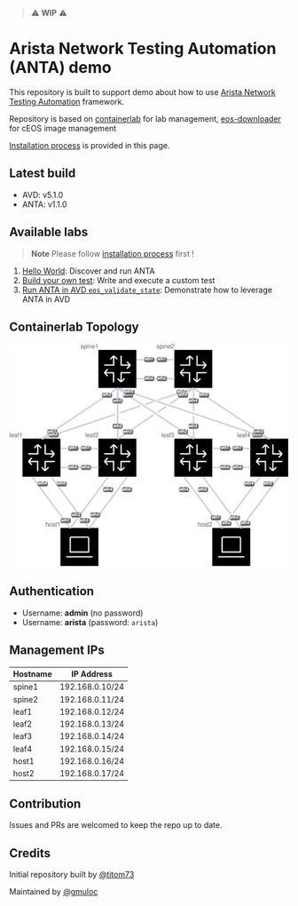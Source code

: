 <!--
  ~ Copyright (c) 2024 Arista Networks, Inc.
  ~ Use of this source code is governed by the Apache License 2.0
  ~ that can be found in the LICENSE file.
  -->

> ⚠️ **WIP** ⚠️

# Arista Network Testing Automation (ANTA) demo

This repository is built to support demo about how to use [Arista Network Testing Automation](https://anta.arista.com) framework.

Repository is based on [containerlab](https://containerlab.dev/) for lab management, [eos-downloader](https://github.com/titom73/eos-downloader) for cEOS image management

[Installation process](./docs/installation.md) is provided in this page.

## Latest build

- AVD: v5.1.0
- ANTA: v1.1.0

## Available labs

> **Note**
> Please follow [installation process](./docs/installation.md) first !

1. [Hello World](1-hwllo-world/README.md): Discover and run ANTA
2. [Build your own test](2-custom-test/README.md): Write and execute a custom test
3. [Run ANTA in AVD `eos_validate_state`](3-avd-eos-validate-state/README.md): Demonstrate how to leverage ANTA in AVD

## Containerlab Topology

![topology](docs/topology.clab.svg)

## Authentication

- Username: **admin** (no password)
- Username: **arista** (password: `arista`)

## Management IPs

| Hostname | IP Address      |
| -------- | --------------  |
| spine1   | 192.168.0.10/24 |
| spine2   | 192.168.0.11/24 |
| leaf1    | 192.168.0.12/24 |
| leaf2    | 192.168.0.13/24 |
| leaf3    | 192.168.0.14/24 |
| leaf4    | 192.168.0.15/24 |
| host1    | 192.168.0.16/24 |
| host2    | 192.168.0.17/24 |

## Contribution

Issues and PRs are welcomed to keep the repo up to date.

## Credits

Initial repository built by [@titom73](https://github.com/titom73)

Maintained by [@gmuloc](https://github.com/gmuloc)
